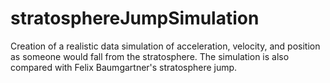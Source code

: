 # stratosphereJumpSimulation
Creation of a realistic data simulation of acceleration, velocity, and position as someone would fall from the stratosphere. The simulation is also compared with Felix Baumgartner's stratosphere jump.

